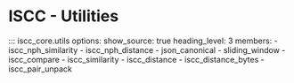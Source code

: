 # **ISCC** - Utilities

::: iscc_core.utils
    options:
        show_source: true
        heading_level: 3
        members:
            - iscc_nph_similarity
            - iscc_nph_distance
            - json_canonical
            - sliding_window
            - iscc_compare
            - iscc_similarity
            - iscc_distance
            - iscc_distance_bytes
            - iscc_pair_unpack
